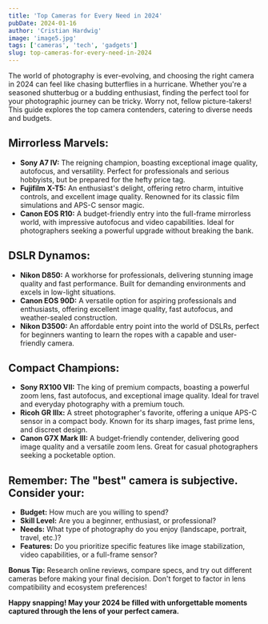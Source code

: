 ```yaml
---
title: 'Top Cameras for Every Need in 2024'
pubDate: 2024-01-16
author: 'Cristian Hardwig'
image: 'image5.jpg'
tags: ['cameras', 'tech', 'gadgets']
slug: top-cameras-for-every-need-in-2024
---
```


The world of photography is ever-evolving, and choosing the right camera in 2024 can feel like chasing butterflies in a hurricane. Whether you're a seasoned shutterbug or a budding enthusiast, finding the perfect tool for your photographic journey can be tricky. Worry not, fellow picture-takers! This guide explores the top camera contenders, catering to diverse needs and budgets.

## **Mirrorless Marvels:**

* **Sony A7 IV:** The reigning champion, boasting exceptional image quality, autofocus, and versatility. Perfect for professionals and serious hobbyists, but be prepared for the hefty price tag.
* **Fujifilm X-T5:** An enthusiast's delight, offering retro charm, intuitive controls, and excellent image quality. Renowned for its classic film simulations and APS-C sensor magic.
* **Canon EOS R10:** A budget-friendly entry into the full-frame mirrorless world, with impressive autofocus and video capabilities. Ideal for photographers seeking a powerful upgrade without breaking the bank.

## **DSLR Dynamos:**

* **Nikon D850:** A workhorse for professionals, delivering stunning image quality and fast performance. Built for demanding environments and excels in low-light situations.
* **Canon EOS 90D:** A versatile option for aspiring professionals and enthusiasts, offering excellent image quality, fast autofocus, and weather-sealed construction.
* **Nikon D3500:** An affordable entry point into the world of DSLRs, perfect for beginners wanting to learn the ropes with a capable and user-friendly camera.

## **Compact Champions:**

* **Sony RX100 VII:** The king of premium compacts, boasting a powerful zoom lens, fast autofocus, and exceptional image quality. Ideal for travel and everyday photography with a premium touch.
* **Ricoh GR IIIx:** A street photographer's favorite, offering a unique APS-C sensor in a compact body. Known for its sharp images, fast prime lens, and discreet design.
* **Canon G7X Mark III:** A budget-friendly contender, delivering good image quality and a versatile zoom lens. Great for casual photographers seeking a pocketable option.

## **Remember:** The "best" camera is subjective. Consider your:

* **Budget:** How much are you willing to spend?
* **Skill Level:** Are you a beginner, enthusiast, or professional?
* **Needs:** What type of photography do you enjoy (landscape, portrait, travel, etc.)?
* **Features:** Do you prioritize specific features like image stabilization, video capabilities, or a full-frame sensor?

**Bonus Tip:** Research online reviews, compare specs, and try out different cameras before making your final decision. Don't forget to factor in lens compatibility and ecosystem preferences!

**Happy snapping! May your 2024 be filled with unforgettable moments captured through the lens of your perfect camera.**

